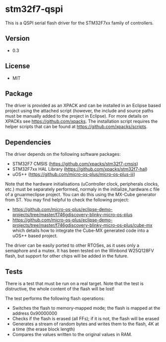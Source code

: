 # stm32f7-qspi
This is a QSPI serial flash driver for the STM32F7xx family of controllers.

## Version
* 0.3

## License
* MIT

## Package
The driver is provided as an XPACK and can be installed in an Eclipse based project using the attached script (however, the include and source paths must be manually added to the project in Eclipse). For more details on XPACKs see https://github.com/xpacks. The installation script requires the helper scripts that can be found at https://github.com/xpacks/scripts.

## Dependencies
The driver depends on the following software packages:
* STM32F7 CMSIS (https://github.com/xpacks/stm32f7-cmsis)
* STM32F7xx HAL Library (https://github.com/xpacks/stm32f7-hal)
* uOS++ (https://github.com/micro-os-plus/micro-os-plus-iii)

Note that the hardware initialisations (uController clock, peripherals clocks, etc.) must be separately performed, normaly in the initialize_hardware.c file of a gnuarmeclipse project. You can do this using the MX-Cube generator from ST. You may find helpful to check the following project:
* https://github.com/micro-os-plus/eclipse-demo-projects/tree/master/f746gdiscovery-blinky-micro-os-plus
* https://github.com/micro-os-plus/eclipse-demo-projects/tree/master/f746gdiscovery-blinky-micro-os-plus/cube-mx which details how to integrate the Cube-MX generated code into a uOS++ based project.

The driver can be easily ported to other RTOSes, as it uses only a semaphore and a mutex. It has been tested on the Winbond W25Q128FV flash, but support for other chips will be  added in the future.

## Tests
There is a test that must be run on a real target. Note that the test is distructive, the whole content of the flash will be lost!

The test performs the following flash operations:
* Switches the flash to memory-mapped mode; the flash is mapped at the address 0x90000000
* Checks if the flash is erased (all FFs); if it is not, the flash will be erased
* Generates a stream of random bytes and writes them to the flash, 4K at a time (the erase block length)
* Compares the values written to the original values in RAM.
